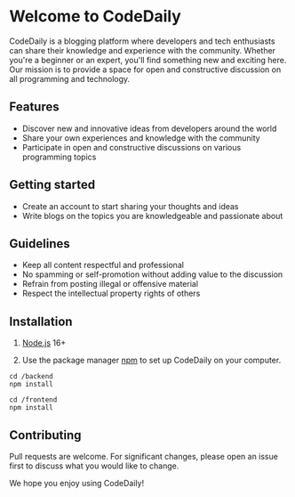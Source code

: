 # Welcome to CodeDaily

CodeDaily is a blogging platform where developers and tech enthusiasts can share their knowledge and experience with the community. Whether you're a beginner or an expert, you'll find something new and exciting here. Our mission is to provide a space for open and constructive discussion on all programming and technology.

## Features

-   Discover new and innovative ideas from developers around the world
-   Share your own experiences and knowledge with the community
-   Participate in open and constructive discussions on various programming topics

## Getting started

-   Create an account to start sharing your thoughts and ideas
-   Write blogs on the topics you are knowledgeable and passionate about

## Guidelines

-   Keep all content respectful and professional
-   No spamming or self-promotion without adding value to the discussion
-   Refrain from posting illegal or offensive material
-   Respect the intellectual property rights of others

## Installation

1. [Node.js](https://nodejs.org/en/) 16+

2. Use the package manager [npm](https://www.npmjs.com/package/npm) to set up CodeDaily on your computer.

```
cd /backend
npm install
```

```
cd /frontend
npm install
```

## Contributing

Pull requests are welcome. For significant changes, please open an issue first
to discuss what you would like to change.

We hope you enjoy using CodeDaily!
